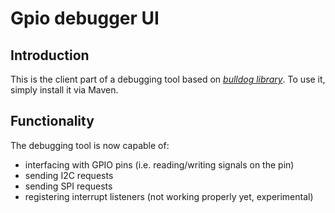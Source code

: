 Gpio debugger UI
================

Introduction
------------
This is the client part of a debugging tool based on *[bulldog library](https://github.com/SilverThings/bulldog "Bulldog")*. 
To use it, simply install it via Maven.

Functionality
--------------
The debugging tool is now capable of:
* interfacing with GPIO pins (i.e. reading/writing signals on the pin)
* sending I2C requests
* sending SPI requests
* registering interrupt listeners (not working properly yet, experimental)

